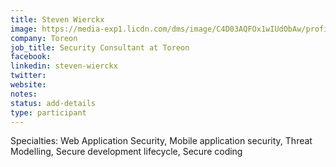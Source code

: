 ```yaml
---
title: Steven Wierckx
image: https://media-exp1.licdn.com/dms/image/C4D03AQFOx1wIUdObAw/profile-displayphoto-shrink_800_800/0?e=1605139200&v=beta&t=eG3TXG-HkC0y_DTwl3zKK8nuW1R2Qxs3h8P41aIVTy4
company: Toreon
job_title: Security Consultant at Toreon
facebook: 
linkedin: steven-wierckx
twitter: 
website:
notes:
status: add-details
type: participant
---
```


Specialties: Web Application Security, Mobile application security, Threat Modelling, Secure development lifecycle, Secure coding
